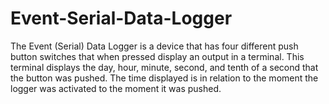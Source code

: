 # Event-Serial-Data-Logger
The Event (Serial) Data Logger is a device that has four different push  button switches that when pressed display an output in a terminal. This terminal displays the  day, hour, minute, second, and tenth of a second that the button was pushed. The time  displayed is in relation to the moment the logger was activated to the moment it was pushed.
